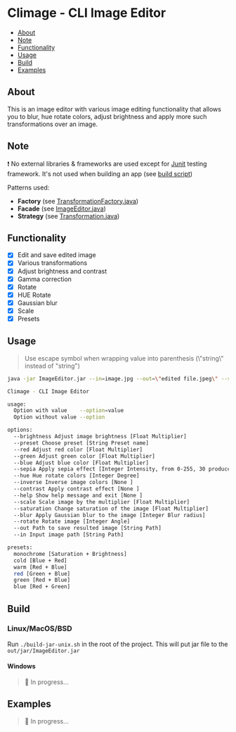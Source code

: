 # Climage - CLI Image Editor

- [About](#about)
- [Note](#note)
- [Functionality](#functionality)
- [Usage](#usage)
- [Build](#build)
- [Examples](#examples)

## About

This is an image editor with various image editing functionality that allows you to blur, hue rotate colors, adjust
brightness and apply more such transformations over an image.

## Note

❗ No external libraries & frameworks are used except for [Junit](https://junit.org/junit5/) testing framework. It's not
used when building an app (see [build script](build-jar-unix.sh))

Patterns used:

- __Factory__ (see [TransformationFactory.java](src/main/java/transformations/TransformationFactory.java))
- __Facade__ (see [ImageEditor.java](src/main/java/editor/ImageEditor.java))
- __Strategy__ (see [Transformation.java](src/main/java/transformations/Transformation.java))

## Functionality

- [x] Edit and save edited image
- [x] Various transformations
- [x] Adjust brightness and contrast
- [x] Gamma correction
- [x] Rotate
- [x] HUE Rotate
- [x] Gaussian blur
- [x] Scale
- [x] Presets

## Usage

> Use escape symbol when wrapping value into parenthesis (\\"string\\" instead of "string")

```bash
java -jar ImageEditor.jar --in=image.jpg --out=\"edited file.jpeg\" --scale=2 --blur=30 --hue=90
```

```bash
Climage - CLI Image Editor

usage:
  Option with value    --option=value
  Option without value --option

options:
  --brightness Adjust image brightness [Float Multiplier]
  --preset Choose preset [String Preset name]
  --red Adjust red color [Float Multiplier]
  --green Adjust green color [Float Multiplier]
  --blue Adjust blue color [Float Multiplier]
  --sepia Apply sepia effect [Integer Intensity, from 0-255, 30 produces nice results]
  --hue Hue rotate colors [Integer Degree]
  --inverse Inverse image colors [None ]
  --contrast Apply contrast effect [None ]
  --help Show help message and exit [None ]
  --scale Scale image by the multiplier [Float Multiplier]
  --saturation Change saturation of the image [Float Multiplier]
  --blur Apply Gaussian blur to the image [Integer Blur radius]
  --rotate Rotate image [Integer Angle]
  --out Path to save resulted image [String Path]
  --in Input image path [String Path]

presets:
  monochrome [Saturation + Brightness]
  cold [Blue + Red]
  warm [Red + Blue]
  red [Green + Blue]
  green [Red + Blue]
  blue [Red + Green]
```

## Build

### Linux/MacOS/BSD

Run `./build-jar-unix.sh` in the root of the project. This will put jar file to the `out/jar/ImageEditor.jar`

#### Windows

> 🚧 In progress...

## Examples

> 🚧 In progress...
